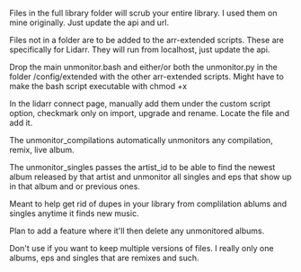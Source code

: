Files in the full library folder will scrub your entire library. I used them on mine originally. Just update the api and url.

Files not in a folder are to be added to the arr-extended scripts. These are specifically for Lidarr. They will run from localhost, just update the api.

Drop the main unmonitor.bash and either/or both the unmonitor.py in the folder /config/extended with the other arr-extended scripts. Might have to make the bash script executable with chmod +x

In the lidarr connect page, manually add them under the custom script option, checkmark only on import, upgrade and rename. Locate the file and add it.

The unmonitor_compilations automatically unmonitors any compilation, remix, live album.

The unmonitor_singles passes the artist_id to be able to find the newest album released by that artist and unmonitor all singles and eps that show up in that album and or previous ones.

Meant to help get rid of dupes in your library from complilation ablums and singles anytime it finds new music.

Plan to add a feature where it'll then delete any unmonitored albums.

Don't use if you want to keep multiple versions of files. I really only one albums, eps and singles that are remixes and such.
